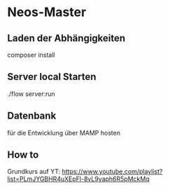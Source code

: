 # Neos-Master

## Laden der Abhängigkeiten
composer install

## Server local Starten
./flow server:run

## Datenbank
für die Entwicklung über MAMP hosten

## How to
Grundkurs auf YT: https://www.youtube.com/playlist?list=PLmJYGBHR4uXEpFl-8vL9yaph6R5pMckMq